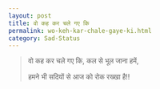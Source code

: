 ```yaml
---
layout: post
title: वो कह कर चले गए कि
permalink: wo-keh-kar-chale-gaye-ki.html
category: Sad-Status
---
```

> वो कह कर चले गए कि, कल से भूल जाना हमें,
> 
> हमने भी सदियों से आज को रोक रख्खा है!!

